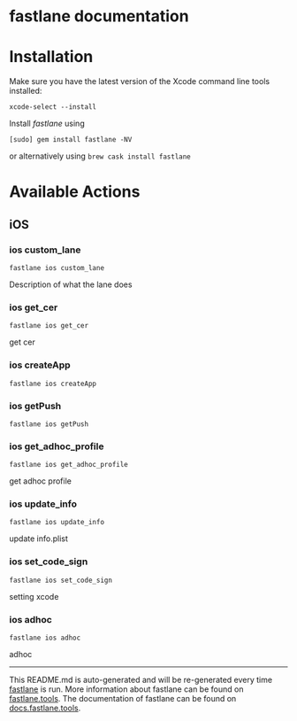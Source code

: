 fastlane documentation
================
# Installation

Make sure you have the latest version of the Xcode command line tools installed:

```
xcode-select --install
```

Install _fastlane_ using
```
[sudo] gem install fastlane -NV
```
or alternatively using `brew cask install fastlane`

# Available Actions
## iOS
### ios custom_lane
```
fastlane ios custom_lane
```
Description of what the lane does
### ios get_cer
```
fastlane ios get_cer
```
get cer
### ios createApp
```
fastlane ios createApp
```

### ios getPush
```
fastlane ios getPush
```

### ios get_adhoc_profile
```
fastlane ios get_adhoc_profile
```
get adhoc profile
### ios update_info
```
fastlane ios update_info
```
update info.plist
### ios set_code_sign
```
fastlane ios set_code_sign
```
setting xcode
### ios adhoc
```
fastlane ios adhoc
```
adhoc

----

This README.md is auto-generated and will be re-generated every time [fastlane](https://fastlane.tools) is run.
More information about fastlane can be found on [fastlane.tools](https://fastlane.tools).
The documentation of fastlane can be found on [docs.fastlane.tools](https://docs.fastlane.tools).
